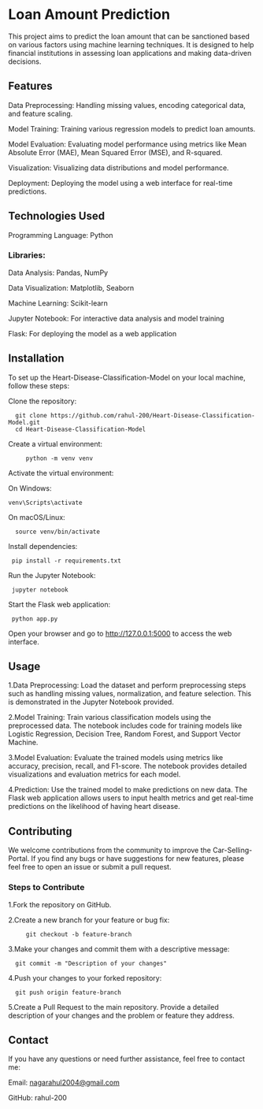 # Loan Amount Prediction
This project aims to predict the loan amount that can be sanctioned based on various factors using machine learning techniques. It is designed to help financial institutions in assessing loan applications and making data-driven decisions.

## Features
Data Preprocessing: Handling missing values, encoding categorical data, and feature scaling.

Model Training: Training various regression models to predict loan amounts.

Model Evaluation: Evaluating model performance using metrics like Mean Absolute Error (MAE), Mean Squared Error (MSE), and R-squared.

Visualization: Visualizing data distributions and model performance.

Deployment: Deploying the model using a web interface for real-time predictions.

## Technologies Used
Programming Language: Python

### Libraries:
Data Analysis: Pandas, NumPy

Data Visualization: Matplotlib, Seaborn

Machine Learning: Scikit-learn

Jupyter Notebook: For interactive data analysis and model training

Flask: For deploying the model as a web application

## Installation
To set up the Heart-Disease-Classification-Model on your local machine, follow these steps:

Clone the repository:

      git clone https://github.com/rahul-200/Heart-Disease-Classification-Model.git
      cd Heart-Disease-Classification-Model
      
Create a virtual environment:

         python -m venv venv
Activate the virtual environment:

On Windows:

    venv\Scripts\activate

On macOS/Linux:

      source venv/bin/activate

Install dependencies:

     pip install -r requirements.txt
     
Run the Jupyter Notebook:

     jupyter notebook

Start the Flask web application:

     python app.py

Open your browser and go to http://127.0.0.1:5000 to access the web interface.

## Usage
1.Data Preprocessing: Load the dataset and perform preprocessing steps such as handling missing values, normalization, and feature selection. This is demonstrated in the Jupyter Notebook provided.

2.Model Training: Train various classification models using the preprocessed data. The notebook includes code for training models like Logistic Regression, Decision Tree, Random Forest, and Support Vector Machine.

3.Model Evaluation: Evaluate the trained models using metrics like accuracy, precision, recall, and F1-score. The notebook provides detailed visualizations and evaluation metrics for each model.

4.Prediction: Use the trained model to make predictions on new data. The Flask web application allows users to input health metrics and get real-time predictions on the likelihood of having heart disease.

## Contributing
We welcome contributions from the community to improve the Car-Selling-Portal. If you find any bugs or have suggestions for new features, please feel free to open an issue or submit a pull request.

### Steps to Contribute
1.Fork the repository on GitHub.

2.Create a new branch for your feature or bug fix:
         
         git checkout -b feature-branch

3.Make your changes and commit them with a descriptive message:

      git commit -m "Description of your changes"

4.Push your changes to your forked repository:

      git push origin feature-branch

5.Create a Pull Request to the main repository. Provide a detailed description of your changes and the problem or feature they address.

## Contact
If you have any questions or need further assistance, feel free to contact me:

Email: nagarahul2004@gmail.com

GitHub: rahul-200
